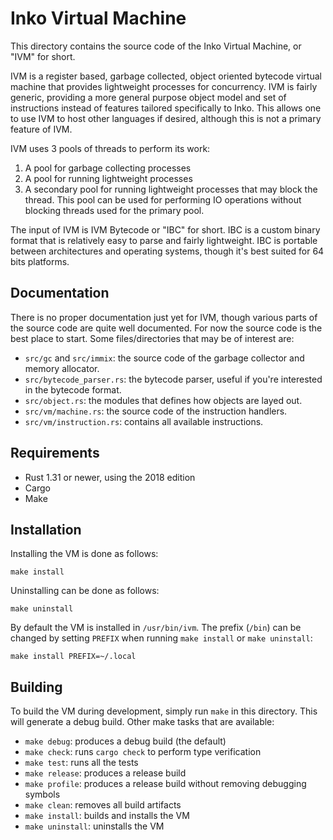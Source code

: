 # Inko Virtual Machine

This directory contains the source code of the Inko Virtual Machine, or "IVM"
for short.

IVM is a register based, garbage collected, object oriented bytecode virtual
machine that provides lightweight processes for concurrency. IVM is fairly
generic, providing a more general purpose object model and set of instructions
instead of features tailored specifically to Inko. This allows one to use IVM to
host other languages if desired, although this is not a primary feature of IVM.

IVM uses 3 pools of threads to perform its work:

1. A pool for garbage collecting processes
2. A pool for running lightweight processes
3. A secondary pool for running lightweight processes that may block the thread.
   This pool can be used for performing IO operations without blocking threads
   used for the primary pool.

The input of IVM is IVM Bytecode or "IBC" for short. IBC is a custom binary
format that is relatively easy to parse and fairly lightweight. IBC is portable
between architectures and operating systems, though it's best suited for 64 bits
platforms.

## Documentation

There is no proper documentation just yet for IVM, though various parts of the
source code are quite well documented. For now the source code is the best place
to start. Some files/directories that may be of interest are:

* `src/gc` and `src/immix`: the source code of the garbage collector and memory
  allocator.
* `src/bytecode_parser.rs`: the bytecode parser, useful if you're interested in
  the bytecode format.
* `src/object.rs`: the modules that defines how objects are layed out.
* `src/vm/machine.rs`: the source code of the instruction handlers.
* `src/vm/instruction.rs`: contains all available instructions.

## Requirements

* Rust 1.31 or newer, using the 2018 edition
* Cargo
* Make

## Installation

Installing the VM is done as follows:

    make install

Uninstalling can be done as follows:

    make uninstall

By default the VM is installed in `/usr/bin/ivm`. The prefix (`/bin`) can be
changed by setting `PREFIX` when running `make install` or `make uninstall`:

    make install PREFIX=~/.local

## Building

To build the VM during development, simply run `make` in this directory. This
will generate a debug build. Other make tasks that are available:

* `make debug`: produces a debug build (the default)
* `make check`: runs `cargo check` to perform type verification
* `make test`: runs all the tests
* `make release`: produces a release build
* `make profile`: produces a release build without removing debugging symbols
* `make clean`: removes all build artifacts
* `make install`: builds and installs the VM
* `make uninstall`: uninstalls the VM

